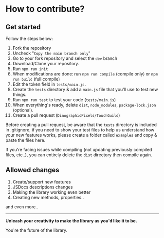# How to contribute?

## Get started

Follow the steps below:

1. Fork the repository
2. Uncheck "`Copy the main branch only`"
3. Go to your fork repository and select the `dev` branch
4. Download/Clone your repository.
5. Run `npm run init`
6. When modifications are done: run `npm run compile` (compile only) or `npm run build` (full compile)
7. Edit the token field in `tests/main.js`.
8. Create the `tests` directory & add a `main.js` file that you'll use to test new things.
9. Run `npm run test` to test your code (`tests/main.js`)
10. When everything's ready, delete `dist`, `node_modules`, `package-lock.json` (optional).
11. Create a pull request (`DinographicPixels/TouchGuild`)

Before creating a pull request, be aware that the `tests` directory is included in .gitignore, if you need to show your test files to help us understand how your new features works, please create a folder called `examples` and copy & paste the files here.

If you're facing issues while compiling (not updating previously compiled files, etc..), you can entirely delete the `dist` directory then compile again.

## Allowed changes

1. Create/support new features
2. JSDocs descriptions changes
3. Making the library working even better
4. Creating new methods, properties..

and even more..

---------------------------

**Unleash your creativity to make the library as you'd like it to be.**

You're the future of the library.
